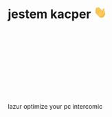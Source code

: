# jestem kacper <img width="30px" src="https://github.com/SatYu26/SatYu26/raw/master/Assets/Hi.gif" />

<br><br><br><br><br><br><br><br><br><br>
lazur optimize your pc
intercomic
<br><br><br><br><br><br><br><br><br><br>

